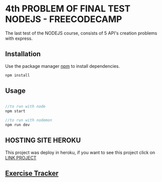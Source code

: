 # 4th PROBLEM OF FINAL TEST NODEJS - FREECODECAMP

The last test of the NODEJS course, consists of 5 API's creation problems with express.

## Installation

Use the package manager [npm](https://www.npmjs.com/) to install dependencies.

```bash
npm install
```

## Usage

```javascript

//to run with node
npm start

//to run with nodemon
npm run dev

```

## HOSTING SITE HEROKU
This project was deploy in heroku, if you want to see this project click on
[LINK PROJECT](https://nodejs-fcc.herokuapp.com/)
## [Exercise Tracker](https://www.freecodecamp.org/learn/apis-and-microservices/apis-and-microservices-projects/exercise-tracker)
